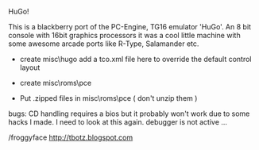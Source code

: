 HuGo!

This is a blackberry port of the PC-Engine, TG16 emulator 'HuGo'. An 8 bit console with 16bit graphics processors it was a cool little machine with some awesome arcade ports like R-Type, Salamander etc.  


- create misc\hugo
  add a tco.xml file here to override the default control layout

- create misc\roms\pce
- Put .zipped files in misc\roms\pce ( don't unzip them )

bugs: CD handling  requires a bios but it probably won't work due to
      some hacks I made. I need to look at this again.
      debugger is not active ...       


/froggyface  http://tbotz.blogspot.com
